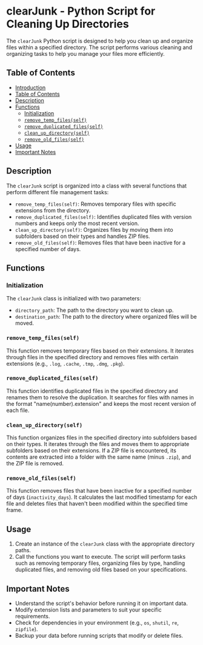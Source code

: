 # clearJunk - Python Script for Cleaning Up Directories

The `clearJunk` Python script is designed to help you clean up and organize files within a specified directory. The script performs various cleaning and organizing tasks to help you manage your files more efficiently.

## Table of Contents

- [Introduction](#clearjunk---python-script-for-cleaning-up-directories)
- [Table of Contents](#table-of-contents)
- [Description](#description)
- [Functions](#functions)
  - [Initialization](#initialization)
  - [`remove_temp_files(self)`](#remove_temp_filesself)
  - [`remove_duplicated_files(self)`](#remove_duplicated_filesself)
  - [`clean_up_directory(self)`](#clean_up_directoryself)
  - [`remove_old_files(self)`](#remove_old_filesself)
- [Usage](#usage)
- [Important Notes](#important-notes)

## Description

The `clearJunk` script is organized into a class with several functions that perform different file management tasks:

- `remove_temp_files(self)`: Removes temporary files with specific extensions from the directory.
- `remove_duplicated_files(self)`: Identifies duplicated files with version numbers and keeps only the most recent version.
- `clean_up_directory(self)`: Organizes files by moving them into subfolders based on their types and handles ZIP files.
- `remove_old_files(self)`: Removes files that have been inactive for a specified number of days.

## Functions

### Initialization

The `clearJunk` class is initialized with two parameters:

- `directory_path`: The path to the directory you want to clean up.
- `destination_path`: The path to the directory where organized files will be moved.

### `remove_temp_files(self)`

This function removes temporary files based on their extensions. It iterates through files in the specified directory and removes files with certain extensions (e.g., `.log`, `.cache`, `.tmp`, `.dmg`, `.pkg`).

### `remove_duplicated_files(self)`

This function identifies duplicated files in the specified directory and renames them to resolve the duplication. It searches for files with names in the format "name(number).extension" and keeps the most recent version of each file.

### `clean_up_directory(self)`

This function organizes files in the specified directory into subfolders based on their types. It iterates through the files and moves them to appropriate subfolders based on their extensions. If a ZIP file is encountered, its contents are extracted into a folder with the same name (minus `.zip`), and the ZIP file is removed.

### `remove_old_files(self)`

This function removes files that have been inactive for a specified number of days (`inactivity_days`). It calculates the last modified timestamp for each file and deletes files that haven't been modified within the specified time frame.

## Usage

1. Create an instance of the `clearJunk` class with the appropriate directory paths.
2. Call the functions you want to execute. The script will perform tasks such as removing temporary files, organizing files by type, handling duplicated files, and removing old files based on your specifications.

## Important Notes

- Understand the script's behavior before running it on important data.
- Modify extension lists and parameters to suit your specific requirements.
- Check for dependencies in your environment (e.g., `os`, `shutil`, `re`, `zipfile`).
- Backup your data before running scripts that modify or delete files.
